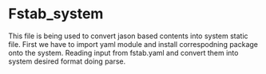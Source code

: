 # Fstab_system
This file is being used to convert jason based contents into system static file.
First we have to import yaml module and install correspodning package onto the system.
Reading input from fstab.yaml and convert them into system desired format doing parse.
